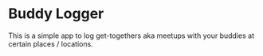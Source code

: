 # Buddy Logger

This is a simple app to log get-togethers aka meetups with your buddies at certain places / locations.
